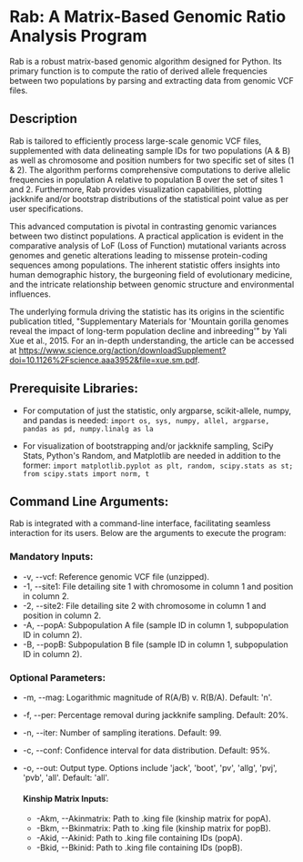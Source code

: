 # Rab: A Matrix-Based Genomic Ratio Analysis Program
Rab is a robust matrix-based genomic algorithm designed for Python. Its primary function is to compute the ratio of derived allele frequencies between two populations by parsing and extracting data from genomic VCF files.

## Description
Rab is tailored to efficiently process large-scale genomic VCF files, supplemented with data delineating sample IDs for two populations (A & B) as well as chromosome and position numbers for two specific set of sites (1 & 2). The algorithm performs comprehensive computations to derive allelic frequencies in population A relative to population B over the set of sites 1 and 2. Furthermore, Rab provides visualization capabilities, plotting jackknife and/or bootstrap distributions of the statistical point value as per user specifications.

This advanced computation is pivotal in contrasting genomic variances between two distinct populations. A practical application is evident in the comparative analysis of LoF (Loss of Function) mutational variants across genomes and genetic alterations leading to missense protein-coding sequences among populations. The inherent statistic offers insights into human demographic history, the burgeoning field of evolutionary medicine, and the intricate relationship between genomic structure and environmental influences.

The underlying formula driving the statistic has its origins in the scientific publication titled, "Supplementary Materials for 'Mountain gorilla genomes reveal the impact of long-term population decline and inbreeding'" by Yali Xue et al., 2015. For an in-depth understanding, the article can be accessed at https://www.science.org/action/downloadSupplement?doi=10.1126%2Fscience.aaa3952&file=xue.sm.pdf.

## Prerequisite Libraries:
* For computation of just the statistic, only argparse, scikit-allele, numpy, and pandas is needed:
`import os, sys, numpy, allel, argparse, pandas as pd, numpy.linalg as la`

* For visualization of bootstrapping and/or jackknife sampling, SciPy Stats, Python's Random, and Matplotlib are needed in addition to the former:
`import matplotlib.pyplot as plt, random, scipy.stats as st; from scipy.stats import norm, t`
  

## Command Line Arguments:
Rab is integrated with a command-line interface, facilitating seamless interaction for its users. Below are the arguments to execute the program:
### Mandatory Inputs:

* -v, --vcf: Reference genomic VCF file (unzipped).
* -1, --site1: File detailing site 1 with chromosome in column 1 and position in column 2.
* -2, --site2: File detailing site 2 with chromosome in column 1 and position in column 2.
* -A, --popA: Subpopulation A file (sample ID in column 1, subpopulation ID in column 2).
* -B, --popB: Subpopulation B file (sample ID in column 1, subpopulation ID in column 2).

### Optional Parameters:

* -m, --mag: Logarithmic magnitude of R(A/B) v. R(B/A). Default: 'n'.
* -f, --per: Percentage removal during jackknife sampling. Default: 20%.
* -n, --iter: Number of sampling iterations. Default: 99.
* -c, --conf: Confidence interval for data distribution. Default: 95%.
* -o, --out: Output type. Options include 'jack', 'boot', 'pv', 'allg', 'pvj', 'pvb', 'all'. Default: 'all'. 

  #### Kinship Matrix Inputs:

  * -Akm, --Akinmatrix: Path to .king file (kinship matrix for popA).
  * -Bkm, --Bkinmatrix: Path to .king file (kinship matrix for popB).
  * -Akid, --Akinid: Path to .king file containing IDs (popA).
  * -Bkid, --Bkinid: Path to .king file containing IDs (popB).
